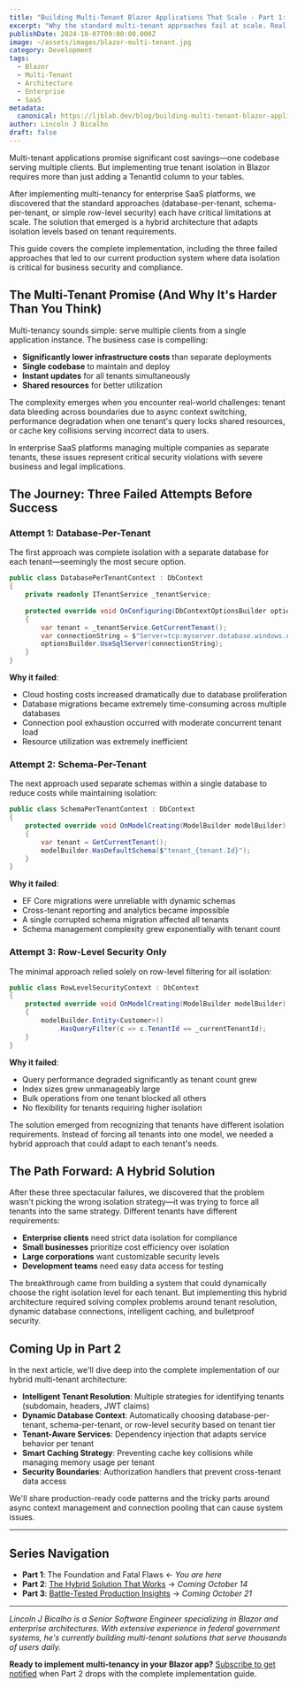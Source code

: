 ```yaml
---
title: "Building Multi-Tenant Blazor Applications That Scale - Part 1: The Foundation and Fatal Flaws"
excerpt: "Why the standard multi-tenant approaches fail at scale. Real lessons from 3 failed attempts before finding the solution that actually works in production."
publishDate: 2024-10-07T09:00:00.000Z
image: ~/assets/images/blazor-multi-tenant.jpg
category: Development
tags:
  - Blazor
  - Multi-Tenant
  - Architecture
  - Enterprise
  - SaaS
metadata:
  canonical: https://ljblab.dev/blog/building-multi-tenant-blazor-applications-that-scale-part-1
author: Lincoln J Bicalho
draft: false
---
```


Multi-tenant applications promise significant cost savings—one codebase serving multiple clients. But implementing true tenant isolation in Blazor requires more than just adding a TenantId column to your tables.

After implementing multi-tenancy for enterprise SaaS platforms, we discovered that the standard approaches (database-per-tenant, schema-per-tenant, or simple row-level security) each have critical limitations at scale. The solution that emerged is a hybrid architecture that adapts isolation levels based on tenant requirements.

This guide covers the complete implementation, including the three failed approaches that led to our current production system where data isolation is critical for business security and compliance.

## The Multi-Tenant Promise (And Why It's Harder Than You Think)

Multi-tenancy sounds simple: serve multiple clients from a single application instance. The business case is compelling:
- **Significantly lower infrastructure costs** than separate deployments
- **Single codebase** to maintain and deploy
- **Instant updates** for all tenants simultaneously
- **Shared resources** for better utilization

The complexity emerges when you encounter real-world challenges: tenant data bleeding across boundaries due to async context switching, performance degradation when one tenant's query locks shared resources, or cache key collisions serving incorrect data to users.

In enterprise SaaS platforms managing multiple companies as separate tenants, these issues represent critical security violations with severe business and legal implications.

## The Journey: Three Failed Attempts Before Success

### Attempt 1: Database-Per-Tenant

The first approach was complete isolation with a separate database for each tenant—seemingly the most secure option.

```csharp
public class DatabasePerTenantContext : DbContext
{
    private readonly ITenantService _tenantService;
    
    protected override void OnConfiguring(DbContextOptionsBuilder optionsBuilder)
    {
        var tenant = _tenantService.GetCurrentTenant();
        var connectionString = $"Server=tcp:myserver.database.windows.net;Database=AppDB_{tenant.Id};";
        optionsBuilder.UseSqlServer(connectionString);
    }
}
```

**Why it failed**: 
- Cloud hosting costs increased dramatically due to database proliferation
- Database migrations became extremely time-consuming across multiple databases
- Connection pool exhaustion occurred with moderate concurrent tenant load
- Resource utilization was extremely inefficient

### Attempt 2: Schema-Per-Tenant

The next approach used separate schemas within a single database to reduce costs while maintaining isolation:

```csharp
public class SchemaPerTenantContext : DbContext
{
    protected override void OnModelCreating(ModelBuilder modelBuilder)
    {
        var tenant = GetCurrentTenant();
        modelBuilder.HasDefaultSchema($"tenant_{tenant.Id}");
    }
}
```

**Why it failed**:
- EF Core migrations were unreliable with dynamic schemas
- Cross-tenant reporting and analytics became impossible
- A single corrupted schema migration affected all tenants
- Schema management complexity grew exponentially with tenant count

### Attempt 3: Row-Level Security Only

The minimal approach relied solely on row-level filtering for all isolation:

```csharp
public class RowLevelSecurityContext : DbContext
{
    protected override void OnModelCreating(ModelBuilder modelBuilder)
    {
        modelBuilder.Entity<Customer>()
            .HasQueryFilter(c => c.TenantId == _currentTenantId);
    }
}
```

**Why it failed**:
- Query performance degraded significantly as tenant count grew
- Index sizes grew unmanageably large
- Bulk operations from one tenant blocked all others
- No flexibility for tenants requiring higher isolation

The solution emerged from recognizing that tenants have different isolation requirements. Instead of forcing all tenants into one model, we needed a hybrid approach that could adapt to each tenant's needs.

## The Path Forward: A Hybrid Solution

After these three spectacular failures, we discovered that the problem wasn't picking the wrong isolation strategy—it was trying to force all tenants into the same strategy. Different tenants have different requirements:

- **Enterprise clients** need strict data isolation for compliance
- **Small businesses** prioritize cost efficiency over isolation  
- **Large corporations** want customizable security levels
- **Development teams** need easy data access for testing

The breakthrough came from building a system that could dynamically choose the right isolation level for each tenant. But implementing this hybrid architecture required solving complex problems around tenant resolution, dynamic database connections, intelligent caching, and bulletproof security.

## Coming Up in Part 2

In the next article, we'll dive deep into the complete implementation of our hybrid multi-tenant architecture:

- **Intelligent Tenant Resolution**: Multiple strategies for identifying tenants (subdomain, headers, JWT claims)
- **Dynamic Database Context**: Automatically choosing database-per-tenant, schema-per-tenant, or row-level security based on tenant tier
- **Tenant-Aware Services**: Dependency injection that adapts service behavior per tenant
- **Smart Caching Strategy**: Preventing cache key collisions while managing memory usage per tenant
- **Security Boundaries**: Authorization handlers that prevent cross-tenant data access

We'll share production-ready code patterns and the tricky parts around async context management and connection pooling that can cause system issues.

---

## Series Navigation

- **Part 1**: The Foundation and Fatal Flaws ← *You are here*
- **Part 2**: [The Hybrid Solution That Works](/building-multi-tenant-blazor-applications-that-scale-part-2) → *Coming October 14*
- **Part 3**: [Battle-Tested Production Insights](/building-multi-tenant-blazor-applications-that-scale-part-3) → *Coming October 21*

---

*Lincoln J Bicalho is a Senior Software Engineer specializing in Blazor and enterprise architectures. With extensive experience in federal government systems, he's currently building multi-tenant solutions that serve thousands of users daily.*

**Ready to implement multi-tenancy in your Blazor app?** [Subscribe to get notified](https://ljblab.dev/contact) when Part 2 drops with the complete implementation guide.